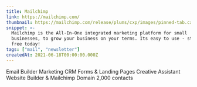 ```yaml
---
title: Mailchimp
link: https://mailchimp.com/
thumbnail: https://mailchimp.com/release/plums/cxp/images/pinned-tab.cae7e0a8.svg
snippet: >-
  Mailchimp is the All-In-One integrated marketing platform for small
  businesses, to grow your business on your terms. Its easy to use - start for
  free today!
tags: ["mail", "newsletter"]
createdAt: 2021-06-18T00:00:00.000Z
---
```

Email Builder
Marketing CRM
Forms & Landing Pages
Creative Assistant
Website Builder & Mailchimp Domain
2,000 contacts